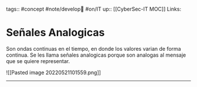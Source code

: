 tags:: #concept  #note/develop🍃  #on/IT 
up:: [[CyberSec-IT MOC]]
Links: 
# Señales Analogicas
Son ondas continuas en el tiempo, en donde los valores varian de forma continua. Se les llama señales analogicas porque son analogas al mensaje que se quiere representar.

![[Pasted image 20220521101559.png]]

___
